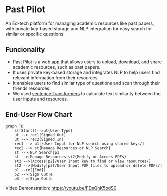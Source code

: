 # Past Pilot
An Ed-tech platform for managing academic resources like past papers, with private key-based storage and NLP integration for easy search for similar or specific questions.  

## Funcionality
- Past Pilot is a web app that allows users to upload, download, and share academic resources, such as past papers.
- It uses private key-based storage and integrates NLP to help users find relevant information from their resources.
- It enables users to find similar type of questions and scan through their friends resources. 
- We used [sentence-transformers](https://www.sbert.net/) to calculate text similarity between the user inputs and resources.

## End-User Flow Chart
```mermaid
graph TD
    s([Start])-->ut{User Type}
    ut --> rec1(Signed Out)
    ut --> rec2(Signed In)
    rec1 --> p1[/User Input for NLP search using shared keys/]
    rec2 --> st{Manage Resources or NLP Search}
    st -->|NLP Search|p1
    st -->|Manage Resources|st2{Modify or Access PDFs}
    st2 -->|Access|p2[/User Input key to find or view resources/]
    st2 -->|Modify|p3[/User Input PDF files to upload or delete PDFs/]
    p1 -->e([End])
    p2 -->|Sign Out|e
    p3 -->|Sign Out|e
```

Video Demonstration: https://youtu.be/FDsQhK5odS0
